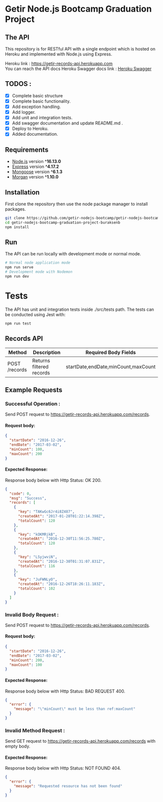 # Getir Node.js Bootcamp Graduation Project

## The API

This repository is for RESTful API with a single endpoint which is hosted on Heroku and implemented with Node.js using
Express.

Heroku link : https://getir-records-api.herokuapp.com \
You can reach the API docs Heroku Swagger docs link : [Heroku Swagger](https://getir-records-api.herokuapp.com/docs)

## TODOS :

- [x] Complete basic structure
- [x] Complete basic functionality.
- [x] Add exception handling.
- [x] Add logger.
- [x] Add unit and integration tests.
- [x] Add swagger documentation and update README.md .
- [x] Deploy to Heroku.
- [x] Added documentation.

## Requirements

- [Node.js](https://nodejs.org/en/) version **^16.13.0**
- [Express](https://expressjs.com/) version **^4.17.2**
- [Mongoose](https://mongoosejs.com/) version **^6.1.3**
- [Morgan](https://www.npmjs.com/package/morgan) version **^1.10.0**

## Installation

First clone the repository then use the node package manager to install packages.

```bash
git clone https://github.com/getir-nodejs-bootcamp/getir-nodejs-bootcamp-graduation-project-buraksenb.git
cd getir-nodejs-bootcamp-graduation-project-buraksenb
npm install
```

## Run

The API can be run locally with development mode or normal mode.

```bash
# Normal node application mode
npm run serve
# Development mode with Nodemon
npm run dev 
```

# Tests

The API has unit and integration tests inside ./src/tests path. The tests can be conducted using Jest with:

```bash
npm run test
```

## Records API

| Method                       | Description                                                     | Required Body Fields
| ---------------------------- | --------------------------------------------------------------- | ------------------------ 
| POST /records                | Returns filtered records                                       |  startDate,endDate,minCount,maxCount                       | **

## Example Requests

### Successful Operation :

Send POST request to https://getir-records-api.herokuapp.com/records.

#### Request body:

```json
{
  "startDate": "2016-12-26",
  "endDate": "2017-03-02",
  "minCount": 100,
  "maxCount": 200
}
```

#### Expected Response:

Response body below with Http Status: OK 200.

```json
{
  "code": 0,
  "msg": "Success",
  "records": [
    {
      "key": "TAKwGc6Jr4i8Z487",
      "createdAt": "2017-01-28T01:22:14.398Z",
      "totalCount": 120
    },
    {
      "key": "kOKMRjkB",
      "createdAt": "2016-12-30T11:56:25.780Z",
      "totalCount": 120
    },
    {
      "key": "LSyjwviN",
      "createdAt": "2016-12-30T01:31:07.831Z",
      "totalCount": 116
    },
    {
      "key": "JuFWNLyO",
      "createdAt": "2016-12-26T18:26:11.183Z",
      "totalCount": 102
    }
  ]
}
```

### Invalid Body Request :

Send POST request to https://getir-records-api.herokuapp.com/records.

#### Request body:

```json
{
  "startDate": "2016-12-26",
  "endDate": "2017-03-02",
  "minCount": 200,
  "maxCount": 100
}
```

#### Expected Response:

Response body below with Http Status: BAD REQUEST 400.

```json
{
  "error": {
    "message": "\"minCount\" must be less than ref:maxCount"
  }
}
```

### Invalid Method Request :

Send GET request to https://getir-records-api.herokuapp.com/records with empty body.

#### Expected Response:

Response body below with Http Status: NOT FOUND 404.

```json
{
  "error": {
    "message": "Requested resource has not been found"
  }
}
```


